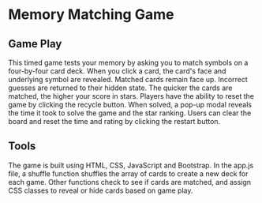 # Memory Matching Game

## Game Play

This timed game tests your memory by asking you to match symbols on a four-by-four card deck. When you click a card, the card's face and underlying symbol are revealed. Matched cards remain face up. Incorrect guesses are returned to their hidden state. The quicker the cards are matched, the higher your score in stars. Players have the ability to reset the game by clicking the recycle button. When solved, a pop-up modal reveals the time it took to solve the game and the star ranking. Users can clear the board and reset the time and rating by clicking the restart button.

## Tools

The game is built using HTML, CSS, JavaScript and Bootstrap. In the app.js file, a shuffle function shuffles the array of cards to create a new deck for each game. Other functions check to see if cards are matched, and assign CSS classes to reveal or hide cards based on game play.